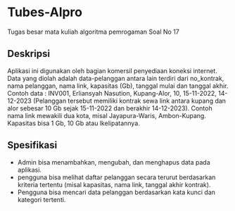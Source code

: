 # Tubes-Alpro
Tugas besar mata kuliah algoritma pemrogaman Soal No 17

## Deskripsi
Aplikasi ini digunakan oleh bagian komersil penyediaan koneksi internet. Data yang diolah adalah data-pelanggan antara lain terdiri dari no_kontrak, nama pelanggan, nama link, kapasitas (Gb), tanggal mulai dan tanggal akhir. Contoh data :  INV001, Erliansyah Nasution, Kupang-Alor, 10, 15-11-2022, 14-12-2023 (Pelanggan tersebut memiliki kontrak sewa link antara kupang dan alor sebesar 10 Gb sejak 15-11-2022 dan berakhir 14-12-2023). Contoh nama link mewakili dua kota, misal Jayapura-Waris, Ambon-Kupang. Kapasitas bisa 1 Gb, 10 Gb atau lkelipatannya. 

## Spesifikasi
- Admin bisa menambahkan, mengubah, dan menghapus data pada aplikasi.  
-  pengguna bisa melihat daftar pelanggan secara terurut berdasarkan kriteria tertentu (misal kapasitas, nama link, tanggal akhir kontrak).
-  Pengguna bisa mencari data pelanggan berdasarkan kata kunci dan kategori tertenti.  
